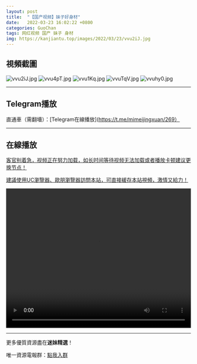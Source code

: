 ```yaml
---
layout: post
title:  "【国产视频】妹子好身材"
date:   2022-03-23 16:02:22 +0800
categories: GuoChan
tags: 网红视频 国产 妹子 身材
img: https://kanjiantu.top/images/2022/03/23/vvu2iJ.jpg
---
```



## 視頻截圖

![vvu2iJ.jpg](https://kanjiantu.top/images/2022/03/23/vvu2iJ.jpg)
![vvu4pT.jpg](https://kanjiantu.top/images/2022/03/23/vvu4pT.jpg)
![vvu1Kq.jpg](https://kanjiantu.top/images/2022/03/23/vvu1Kq.jpg)
![vvuTqV.jpg](https://kanjiantu.top/images/2022/03/23/vvuTqV.jpg)
![vvuhy0.jpg](https://kanjiantu.top/images/2022/03/23/vvuhy0.jpg)

* * *
## Telegram播放

直通車（需翻墻）：[Telegram在線播放](https://t.me/mimeijingxuan/269）

* * *
## 在線播放
<u>客官别着急，视频正在努力加载，如长时间等待视频无法加载或者播放卡顿建议更换节点！</u>

<u>建議使用UC瀏覽器、歐朋瀏覽器訪問本站，可直接緩存本站視頻，激情又給力！</u>
<center><video src="https://cdn.publer.io/uploads/videos/6247e22adb279732fb55c499/50c36b49603f0447751bb9b9e95304af.mp4" width="100%" height="380px" controls="controls"></video></center>


* * *
更多優質資源盡在**迷妹精選**！

唯一資源電報群：[點我入群](https://t.me/mimeijingxuan)


